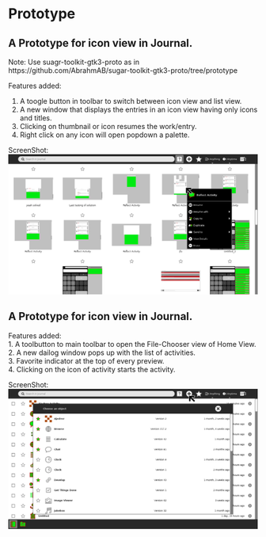 <h1>Prototype</h1>
<h2>A Prototype for icon view in Journal.</h2>
Note: Use suagr-toolkit-gtk3-proto as in https://github.com/AbrahmAB/sugar-toolkit-gtk3-proto/tree/prototype

Features added:</br>
1. A toogle button in toolbar to switch between icon view and list view.</br>
2. A new window that displays the entries in an icon view having only icons and titles.</br>
3. Clicking on thumbnail or icon resumes the work/entry.</br>
4. Right click on any icon will open popdown a palette.

ScreenShot:
![Icon_view](https://github.com/AbrahmAB/sugar-prototype/blob/prototype/screenshots/icon_view_journal_stars.png)

<h2>A Prototype for icon view in Journal.</h2>
Features added:<br>
1. A toolbutton to main toolbar to open the File-Chooser view of Home View.<br>
2. A new dailog window pops up with the list of activities.<br>
3. Favorite indicator at the top of every preview.<br>
4. Clicking on the icon of activity starts the activity.<br>


ScreenShot:
![File_choose_view](https://github.com/AbrahmAB/sugar-prototype/blob/prototype/screenshots/File_chooser_view.png)

